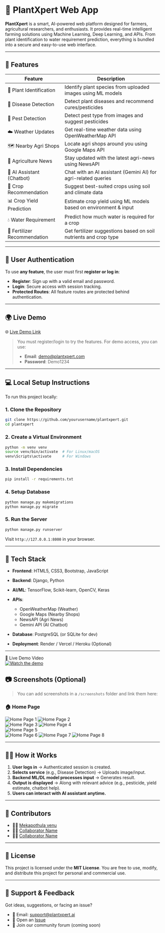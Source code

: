 # 🌿 PlantXpert Web App

**PlantXpert** is a smart, AI-powered web platform designed for farmers, agricultural researchers, and enthusiasts. It provides real-time intelligent farming solutions using Machine Learning, Deep Learning, and APIs. From plant identification to water requirement prediction, everything is bundled into a secure and easy-to-use web interface.

---

## 📸 Features

| Feature                      | Description                                                      |
| ---------------------------- | ---------------------------------------------------------------- |
| 🌱 Plant Identification      | Identify plant species from uploaded images using ML models      |
| 🦠 Disease Detection         | Detect plant diseases and recommend cures/pesticides             |
| 🐛 Pest Detection            | Detect pest type from images and suggest pesticides              |
| ☁️ Weather Updates           | Get real-time weather data using OpenWeatherMap API              |
| 🗺️ Nearby Agri Shops        | Locate agri shops around you using Google Maps API               |
| 📰 Agriculture News          | Stay updated with the latest agri-news using NewsAPI             |
| 🤖 AI Assistant (Chatbot)    | Chat with an AI assistant (Gemini AI) for agri-related queries   |
| 🌾 Crop Recommendation       | Suggest best-suited crops using soil and climate data            |
| 📊 Crop Yield Prediction     | Estimate crop yield using ML models based on environment & input |
| 💧 Water Requirement         | Predict how much water is required for a crop                    |
| 🧪 Fertilizer Recommendation | Get fertilizer suggestions based on soil nutrients and crop type |

---

## 🔐 User Authentication

To use **any feature**, the user must first **register or log in**:

* **Register**: Sign up with a valid email and password.
* **Login**: Secure access with session tracking.
* **Protected Routes**: All feature routes are protected behind authentication.

---

## 🌍 Live Demo

🌐 [Live Demo Link](https://your-live-demo-link.com)

> You must register/login to try the features. For demo access, you can use:
>
> * **Email**: [demo@plantxpert.com](mailto:demo@plantxpert.com)
> * **Password**: Demo1234

---

## 💻 Local Setup Instructions

To run this project locally:

### 1. Clone the Repository

```bash
git clone https://github.com/yourusername/plantxpert.git
cd plantxpert
```

### 2. Create a Virtual Environment

```bash
python -m venv venv
source venv/bin/activate  # For Linux/macOS
venv\Scripts\activate     # For Windows
```

### 3. Install Dependencies

```bash
pip install -r requirements.txt
```

### 4. Setup Database

```bash
python manage.py makemigrations
python manage.py migrate
```

### 5. Run the Server

```bash
python manage.py runserver
```

Visit `http://127.0.0.1:8000` in your browser.

---

## 🧠 Tech Stack

* **Frontend**: HTML5, CSS3, Bootstrap, JavaScript
* **Backend**: Django, Python
* **AI/ML**: TensorFlow, Scikit-learn, OpenCV, Keras
* **APIs**:

  * OpenWeatherMap (Weather)
  * Google Maps (Nearby Shops)
  * NewsAPI (Agri News)
  * Gemini API (AI Chatbot)
* **Database**: PostgreSQL (or SQLite for dev)
* **Deployment**: Render / Vercel / Heroku (Optional)

---

🎥 Live Demo Video  
[![Watch the demo](https://img.youtube.com/vi/_YNgk7NjiMs/0.jpg)](https://www.youtube.com/watch?v=_YNgk7NjiMs)



## 📷 Screenshots (Optional)

> You can add screenshots in a `/screenshots` folder and link them here:

### 🏠 Home Page

![Home Page 1](screenshots/home.png) 
![Home Page 2](screenshots/home1.png)  
![Home Page 3](screenshots/home2.png)
![Home Page 4](screenshots/home3.png)  
![Home Page 5](screenshots/home4.png)  
![Home Page 6](screenshots/home5.png)
![Home Page 7](screenshots/home6.png)
![Home Page 8](screenshots/home7.png)

---

## 👨‍💻 How it Works

1. **User logs in** → Authenticated session is created.
2. **Selects service** (e.g., Disease Detection) → Uploads image/input.
3. **Backend ML/DL model processes input** → Generates result.
4. **Output is displayed** → Along with relevant advice (e.g., pesticide, yield estimate, chatbot help).
5. **Users can interact with AI assistant anytime.**

---

## 🙌 Contributors

* 👨‍💻 [Mekapothula venu](https://github.com/Mekapothulavenu/)
* 👩‍💻 [Collaborator Name](https://github.com/collaboratorusername)
* 👩‍💻 [Collaborator Name](https://github.com/collaboratorusername)

---

## 📄 License

This project is licensed under the **MIT License**.
You are free to use, modify, and distribute this project for personal and commercial use.

---

## 🤝 Support & Feedback

Got ideas, suggestions, or facing an issue?

* 📧 Email: [support@plantxpert.ai](venum8957@gmail.com)
* 🐞 Open an [Issue](https://github.com/yourusername/plantxpert/issues)
* 💬 Join our community forum (coming soon)
